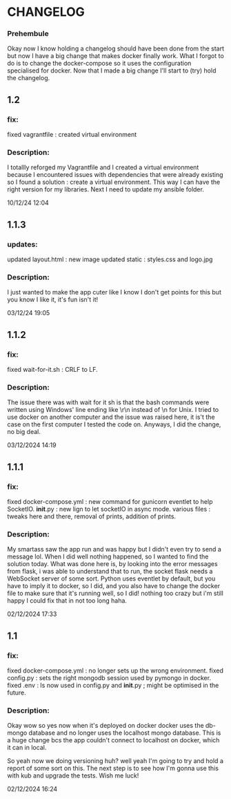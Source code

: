 # CHANGELOG
### Prehembule
Okay now I know holding a changelog should have been done from the start but now I
have a big change that makes docker finally work. What I forgot to do is to change
the docker-compose so it uses the configuration specialised for docker. Now that I 
made a big change I'll start to (try) hold the changelog.

## 1.2

### fix:
fixed vagrantfile : created virtual environment

### Description:
I totallly reforged my Vagrantfile and I created a virtual environment 
because I encountered issues with dependencies that were already existing
so I found a solution : create a virtual environment. This way I can have the right version for my libraries.
Next I need to update my ansible folder.

10/12/24 12:04

## 1.1.3

### updates:
updated layout.html : new image
updated static : styles.css and logo.jpg

### Description:
I just wanted to make the app cuter like I know I don't get points for this but you know I like it, it's fun isn't it!

03/12/24 19:05

## 1.1.2

### fix:
fixed wait-for-it.sh : CRLF to LF.

### Description:
The issue there was with wait for it sh is that the bash commands were written using Windows' line ending like \r\n
instead of \n for Unix. I tried to use docker on another computer and the issue was raised here, it is't the case on
the first computer I tested the code on. Anyways, I did the change, no big deal.

03/12/2024 14:19

## 1.1.1

### fix:
fixed docker-compose.yml : new command for gunicorn eventlet to help SocketIO.
__init__.py : new lign to let socketIO in async mode.
various files : tweaks here and there, removal of prints, addition of prints.

### Description:
My smartass saw the app run and was happy but I didn't even try to send a message lol.
When I did well nothing happened, so I wanted to find the solution today. What was
done here is, by looking into the error messages from flask, i was able to understand
that to run, the socket flask needs a WebSocket server of some sort. Python uses 
eventlet by default, but you have to imply it to docker, so I did, and you also
have to change the docker file to make sure that it's running well, so I did!
nothing too crazy but i'm still happy I could fix that in not too long haha.

02/12/2024 17:33

## 1.1

### fix:
fixed docker-compose.yml : no longer sets up the wrong environment.
fixed config.py : sets the right mongodb session used by pymongo in docker.
fixed .env : Is now used in config.py and __init__.py ; might be optimised in the future.

### Description:
Okay wow so yes now when it's deployed on docker docker uses the db-mongo database
and no longer uses the localhost mongo database. This is a huge change bcs the app
couldn't connect to localhost on docker, which it can in local.

So yeah now we doing versioning huh? well yeah I'm going to try and hold a report of
some sort on this. The next step is to see how I'm gonna use this with kub and upgrade
the tests. Wish me luck!

02/12/2024 16:24